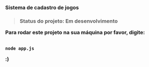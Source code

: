 <h3> Sistema de cadastro de jogos <h3>
  
 > Status do projeto: Em desenvolvimento
  
  Para rodar este projeto na sua máquina por favor, digite:
  
  ````````
  
  node app.js
  
  `````````
:)
